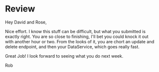 # Review

Hey David and Rose,

Nice effort.  I know this stuff can be difficult, but what you submitted is exactly right.  You are so close to finishing, I'll bet you could knock it out with another hour or two.  From the looks of it, you are chort an update and delete endpoint, and then your DataService, which goes really fast.

Great Job!  I look forward to seeing what you do next week.

Rob
